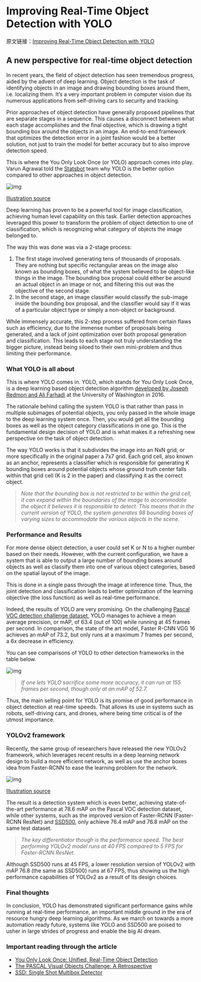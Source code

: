 # **Improving Real-Time Object Detection with YOLO**

原文链接：[Improving Real-Time Object Detection with YOLO](https://blog.statsbot.co/real-time-object-detection-yolo-cd348527b9b7?from=hackcv&hmsr=hackcv.com&utm_medium=hackcv.com&utm_source=hackcv.com)

## A new perspective for real-time object detection

In recent years, the field of object detection has seen tremendous progress, aided by the advent of deep learning. Object detection is the task of identifying objects in an image and drawing bounding boxes around them, i.e. localizing them. It’s a very important problem in computer vision due its numerous applications from self-driving cars to security and tracking.

Prior approaches of object detection have generally proposed pipelines that are separate stages in a sequence. This causes a disconnect between what each stage accomplishes and the final objective, which is drawing a tight bounding box around the objects in an image. An end-to-end framework that optimizes the detection error in a joint fashion would be a better solution, not just to train the model for better accuracy but to also improve detection speed.

This is where the You Only Look Once (or YOLO) approach comes into play. Varun Agrawal told the [Statsbot](https://statsbot.co/?utm_source=blog&utm_medium=article&utm_campaign=yolo) team why YOLO is the better option compared to other approaches in object detection.



![img](https://cdn-images-1.medium.com/max/2000/1*PSFl5og1c9HIKXlMIJV8-Q.png)

[Illustration source](https://arxiv.org/abs/1506.02640)

Deep learning has proven to be a powerful tool for image classification, achieving human level capability on this task. Earlier detection approaches leveraged this power to transform the problem of object detection to one of classification, which is recognizing what category of objects the image belonged to.

The way this was done was via a 2-stage process:

1. The first stage involved generating tens of thousands of proposals. They are nothing but specific rectangular areas on the image also known as bounding boxes, of what the system believed to be object-like things in the image. The bounding box proposal could either be around an actual object in an image or not, and filtering this out was the objective of the second stage.
2. In the second stage, an image classifier would classify the sub-image inside the bounding box proposal, and the classifier would say if it was of a particular object type or simply a non-object or background.

While immensely accurate, this 2-step process suffered from certain flaws such as efficiency, due to the immense number of proposals being generated, and a lack of joint optimization over both proposal generation and classification. This leads to each stage not truly understanding the bigger picture, instead being siloed to their own mini-problem and thus limiting their performance.

### **What YOLO is all about**

This is where YOLO comes in. YOLO, which stands for You Only Look Once, is a deep learning based object detection algorithm [developed by Joseph Redmon and Ali Farhadi](https://arxiv.org/abs/1506.02640) at the University of Washington in 2016.

The rationale behind calling the system YOLO is that rather than pass in multiple subimages of potential objects, you only passed in the whole image to the deep learning system once. Then, you would get all the bounding boxes as well as the object category classifications in one go. This is the fundamental design decision of YOLO and is what makes it a refreshing new perspective on the task of object detection.

The way YOLO works is that it subdivides the image into an NxN grid, or more specifically in the original paper a 7x7 grid. Each grid cell, also known as an anchor, represents a classifier which is responsible for generating K bounding boxes around potential objects whose ground truth center falls within that grid cell (K is 2 in the paper) and classifying it as the correct object.

> *Note that the bounding box is not restricted to be within the grid cell, it can expand within the boundaries of the image to accommodate the object it believes it is responsible to detect. This means that in the current version of YOLO, the system generates 98 bounding boxes of varying sizes to accommodate the various objects in the scene.*

### **Performance and Results**

For more dense object detection, a user could set K or N to a higher number based on their needs. However, with the current configuration, we have a system that is able to output a large number of bounding boxes around objects as well as classify them into one of various object categories, based on the spatial layout of the image.

This is done in a single pass through the image at inference time. Thus, the joint detection and classification leads to better optimization of the learning objective (the loss function) as well as real-time performance.

Indeed, the results of YOLO are very promising. On the challenging [Pascal VOC detection challenge dataset](http://host.robots.ox.ac.uk/pascal/VOC/pubs/everingham15.pdf), YOLO manages to achieve a mean average precision, or mAP, of 63.4 (out of 100) while running at 45 frames per second. In comparison, the state of the art model, Faster R-CNN VGG 16 achieves an mAP of 73.2, but only runs at a maximum 7 frames per second, a 6x decrease in efficiency.

You can see comparisons of YOLO to other detection frameworks in the table below.



![img](https://cdn-images-1.medium.com/max/1600/1*rZR8fU2sIz2DSIJqkBb4iA.png)

> *If one lets YOLO sacrifice some more accuracy, it can run at 155 frames per second, though only at an mAP of 52.7.*

Thus, the main selling point for YOLO is its promise of good performance in object detection at real-time speeds. That allows its use in systems such as robots, self-driving cars, and drones, where being time critical is of the utmost importance.

### **YOLOv2 framework**

Recently, the same group of researchers have released the new YOLOv2 framework, which leverages recent results in a deep learning network design to build a more efficient network, as well as use the anchor boxes idea from Faster-RCNN to ease the learning problem for the network.



![img](https://cdn-images-1.medium.com/max/1200/0*X3S2jCdO6bcgCdyc.)

[Illustration source](http://www.pjreddie.com/)

The result is a detection system which is even better, achieving state-of-the-art performance at 78.6 mAP on the Pascal VOC detection dataset, while other systems, such as the improved version of Faster-RCNN (Faster-RCNN ResNet) and [SSD500](https://arxiv.org/pdf/1512.02325.pdf), only achieve 76.4 mAP and 76.8 mAP on the same test dataset.

> *The key differentiator though is the performance speed. The best performing YOLOv2 model runs at 40 FPS compared to 5 FPS for Faster-RCNN ResNet.*

Although SSD500 runs at 45 FPS, a lower resolution version of YOLOv2 with mAP 76.8 (the same as SSD500) runs at 67 FPS, thus showing us the high performance capabilities of YOLOv2 as a result of its design choices.

### Final thoughts

In conclusion, YOLO has demonstrated significant performance gains while running at real-time performance, an important middle ground in the era of resource hungry deep learning algorithms. As we march on towards a more automation ready future, systems like YOLO and SSD500 are poised to usher in large strides of progress and enable the big AI dream.

### **Important reading through the article**

- [You Only Look Once: Unified, Real-Time Object Detection](https://arxiv.org/abs/1506.02640)
- [The PASCAL Visual Objects Challenge: A Retrospective](http://host.robots.ox.ac.uk/pascal/VOC/pubs/everingham15.pdf)
- [SSD: Single Shot Multibox Detector](https://arxiv.org/pdf/1512.02325.pdf)


  